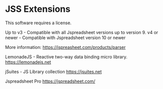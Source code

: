 # JSS Extensions

This software requires a license.

Up to v3 - Compatible with all Jspreadsheet versions up to version 9.
v4 or newer - Compatible with Jspreadsheet version 10 or newer

More information:
https://jspreasheet.com/products/parser

LemonadeJS - Reactive two-way data binding micro library.
https://lemonadejs.net

jSuites - JS Library collection
https://jsuites.net

Jspreadsheet Pro
https://jspreadsheet.com/